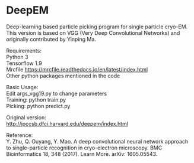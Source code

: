# DeepEM
Deep-learning based particle picking program for single particle cryo-EM.  
This version is based on VGG (Very Deep Convolutional Networks) and originally contributed by Yinping Ma.

Requirements:  
Python 3  
Tensorflow 1.9  
Mrcfile https://mrcfile.readthedocs.io/en/latest/index.html  
Other python packages mentioned in the code

Basic Usage:  
Edit args_vgg19.py to change parameters  
Training: python train.py  
Picking: python predict.py  

Original version:  
http://ipccsb.dfci.harvard.edu/deepem/index.html

Reference:  
Y. Zhu, Q. Ouyang, Y. Mao. A deep convolutional neural network approach to single-particle recognition in cryo-electron microscopy. BMC Bioinformatics 18, 348 (2017). Learn More. arXiv: 1605.05543.
